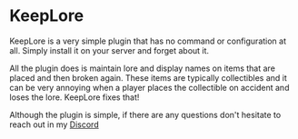 # KeepLore
KeepLore is a very simple plugin that has no command or configuration at all. Simply install it on your server and forget about it. 

All the plugin does is maintain lore and display names on items that are placed and then broken again. These items are typically collectibles and it can be very annoying when a
player places the collectible on accident and loses the lore. KeepLore fixes that!

Although the plugin is simple, if there are any questions don't hesitate to reach out in my [Discord](https://discord.gg/CGgvDUz)
